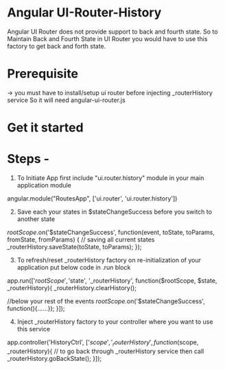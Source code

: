 # Angular UI-Router-History
Angular UI Router does not provide support to back and fourth state. So to Maintain Back and Fourth State in UI Router you would have to use this factory to get back and forth state.

# Prerequisite

-> you must have to install/setup ui router before injecting _routerHistory service 
  So it will need angular-ui-router.js
  
# Get it started
Steps -
======

1) To Initiate App first include "ui.router.history" module in your main application module

angular.module("RoutesApp", ['ui.router', 'ui.router.history'])

2) Save each your states in $stateChangeSuccess before you switch to another state

$rootScope.$on('$stateChangeSuccess', function(event, toState, toParams, fromState, fromParams) {
    // saving all current states
    _routerHistory.saveState(toState, toParams);
});

3) To refresh/reset _routerHistory factory on re-initialization of your application put below code in .run block

app.run(['$rootScope' ,'$state', '_routerHistory', function($rootScope, $state, _routerHistory){
  _routerHistory.clearHistory();
  
  //below your rest of the events
  $rootScope.$on('$stateChangeSuccess', function(){......});
}]);

4) Inject _routerHistory factory to your controller where you want to use this service 

app.controller('HistoryCtrl', ['$scope', '_routerHistory', function($scope, _routerHistory){
    // to go back through _routerHistory service then call 
    _routerHistory.goBackState();
}]);

